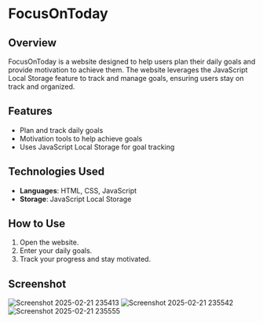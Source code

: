 # FocusOnToday

## Overview
FocusOnToday is a website designed to help users plan their daily goals and provide motivation to achieve them. The website leverages the JavaScript Local Storage feature to track and manage goals, ensuring users stay on track and organized.

## Features
- Plan and track daily goals
- Motivation tools to help achieve goals
- Uses JavaScript Local Storage for goal tracking

## Technologies Used
- **Languages**: HTML, CSS, JavaScript
- **Storage**: JavaScript Local Storage

## How to Use
1. Open the website.
2. Enter your daily goals.
3. Track your progress and stay motivated.

## Screenshot
![Screenshot 2025-02-21 235413](https://github.com/user-attachments/assets/e4c77163-2813-4139-8174-ddc792412f24)
![Screenshot 2025-02-21 235542](https://github.com/user-attachments/assets/5f9d798c-b23f-4be5-91a0-88bb7562aae7)
![Screenshot 2025-02-21 235555](https://github.com/user-attachments/assets/0f1b4d4c-52ef-4431-9bd6-ebc8ad163a99)




